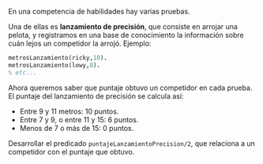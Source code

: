 En una competencia de habilidades hay varias pruebas.

Una de ellas es __lanzamiento de precisión__, que consiste en arrojar una pelota, y registramos en una base de conocimiento la información sobre cuán lejos un competidor la arrojó. Ejemplo:


```prolog
metrosLanzamiento(ricky,10).
metrosLanzamiento(lowy,8).
% etc...
```

Ahora queremos saber que puntaje obtuvo un competidor en cada prueba. El puntaje del lanzamiento de precisión se calcula así:

* Entre 9 y 11 metros: 10 puntos.
* Entre 7 y 9, o entre 11 y 15: 6 puntos.
* Menos de 7 o más de 15: 0 puntos.

Desarrollar el predicado `puntajeLanzamientoPrecision/2`, que relaciona a un competidor con el puntaje que obtuvo.

